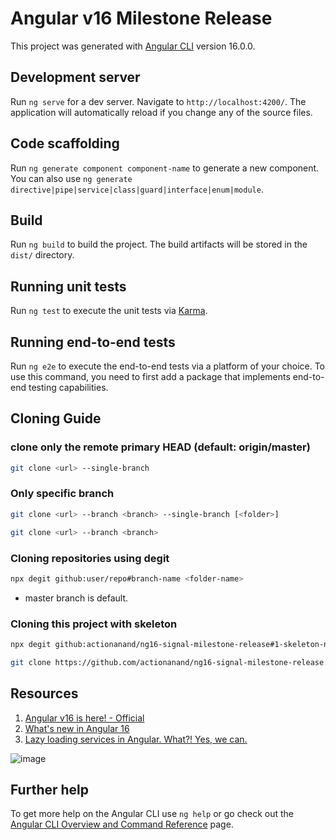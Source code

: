 # Angular v16 Milestone Release

This project was generated with [Angular CLI](https://github.com/angular/angular-cli) version 16.0.0.

## Development server

Run `ng serve` for a dev server. Navigate to `http://localhost:4200/`. The application will automatically reload if you change any of the source files.

## Code scaffolding

Run `ng generate component component-name` to generate a new component. You can also use `ng generate directive|pipe|service|class|guard|interface|enum|module`.

## Build

Run `ng build` to build the project. The build artifacts will be stored in the `dist/` directory.

## Running unit tests

Run `ng test` to execute the unit tests via [Karma](https://karma-runner.github.io).

## Running end-to-end tests

Run `ng e2e` to execute the end-to-end tests via a platform of your choice. To use this command, you need to first add a package that implements end-to-end testing capabilities.

## Cloning Guide

### clone only the remote primary HEAD (default: origin/master)
```bash
git clone <url> --single-branch
```

### Only specific branch

```bash
git clone <url> --branch <branch> --single-branch [<folder>]
```

```bash
git clone <url> --branch <branch> 
```

### Cloning repositories using degit

```bash
npx degit github:user/repo#branch-name <folder-name>
```
- master branch is default.

### Cloning this project with skeleton

```bash
npx degit github:actionanand/ng16-signal-milestone-release#1-skeleton-ngv16 angular-proj-name
```

```bash
git clone https://github.com/actionanand/ng16-signal-milestone-release.git --branch 1-skeleton-ngv16 angular-proj-name
```


## Resources

1. [Angular v16 is here! - Official](https://blog.angular.io/angular-v16-is-here-4d7a28ec680d)
2. [What's new in Angular 16](https://dev.to/this-is-angular/whats-new-in-angular-16-375b)
3. [Lazy loading services in Angular. What?! Yes, we can.](https://itnext.io/lazy-loading-services-in-angular-what-yes-we-can-cfbaf586d54e)

![image](https://user-images.githubusercontent.com/46064269/236193114-2aeda878-f4d1-43ba-aeb2-4aaf7b3c7495.png)

## Further help

To get more help on the Angular CLI use `ng help` or go check out the [Angular CLI Overview and Command Reference](https://angular.io/cli) page.
